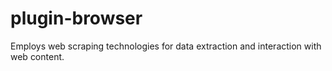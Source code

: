 # plugin-browser
Employs web scraping technologies for data extraction and interaction with web content.

